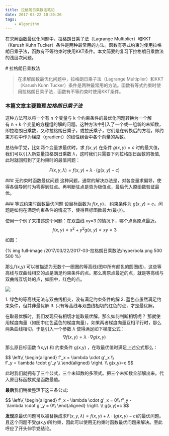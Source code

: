 ```yaml
---
title: 拉格朗日乘数法笔记
date: 2017-03-22 10:20:26
tags:
    - Algorithm
---
```


在求解函数最优化问题中，拉格朗日乘子法（Lagrange Multiplier）和KKT（Karush Kuhn Tucker）条件是两种最常用的方法。函数有等式约束时使用拉格朗日乘子法，函数有不等约束时使用KKT条件。本文简要的复习下拉格朗日乘数法的浅层次问题。

<!-- more -->

# 拉格朗日乘数法

>在求解函数最优化问题中，拉格朗日乘子法（Lagrange Multiplier）和KKT（Karush Kuhn Tucker）条件是两种最常用的方法。函数有等式约束时使用拉格朗日乘子法，函数有不等约束时使用KKT条件。

### 本篇文章主要整理*拉格朗日乘子法*

这种方法可以将一个有 n 个变量与 k 个约束条件的最优化问题转换为一个解有 n + k 个变量的方程组的解的问题。这种方法中引入了一个或一组新的未知数，即拉格朗日乘数，又称拉格朗日乘子，或拉氏乘子，它们是在转换后的方程，即约束方程中作为梯度（gradient）的线性组合中各个向量的系数。

总结伸手党，比如两个变量求最优时，求 $f(x, y)$ 在条件 $ g(x,y)=c $ 时的最大值，我们可以引入新变量拉格朗日乘数 $ \lambda $，这时我们只需要下列拉格朗日函数的极值,此时就回归到了无约束时的最值问题：

$$
F(x,y,\lambda) = f(x,y)+\lambda \cdot(g(x,y)-c)
$$

### 无约束时函数最优问题
这种问题，通常的解决办法是，对各变量求偏导，使得各偏导同时为零得到驻点。再判断驻点是否为极值点，最后代入原函数验证最优。

### 等式约束时函数最优问题
设目标函数为 $f(x,y)$， 约束条件为 $g(x,y)=c$。问题是如何在满足约束条件的情况下，使得目标函数最大(最小)。

使用一个例子来描述这个问题：在双曲线 xy=3 的情况下，哪个点离原点最近。
$$ f(x,y)=x^2+y^2 g(x,y)=xy=3 $$

如图：

{% img full-image /2017/03/22/2017-03-拉格朗日乘数法/hyperbola.png 500 500 %}

那么f(x,y) 可以被描述为无数个一圈圈的等高线(图中所有颜色的圆圈线)，这些等高线与双曲线相交的点是满足约束条件的点。那么离原点最近的点，就是等高线与双曲线互切处的点，如图中，红色的点。

![](./contour_line.png)

1. 绿色的等高线无法与双曲线相交，没有满足约束条件的解
2. 蓝色点虽然满足约束条件，但并非最优解
3. 只有等高线与双曲线相切的红色的点，才是最优解。

在取最优解时，我们发现只有相切才能取最优解。那么如何判断相切呢？ 那就使用梯度向量（如图中红色蓝色的梯度向量），如果两者梯度向量互相平行时，那么两条曲线相切。于是引入一个参数 $\lambda$ 使得满足如下梯度公式：
$$
\nabla f(x,y) = \lambda \cdot \nabla g(x, y)
$$

那么原目标函数 f(x,y) 和 约束条件 g(x,y) ，在取最优值时满足上述公式那么：

$$
\\left\\{
\begin{aligned}
f'_x = \lambda \cdot g'_x \\\\
f'_y = \lambda \cdot g'_y \\\\
\\end{aligned}
\\right.
\\\\
g(x,y)=c
$$

此时我们就拥有了三个公式，三个未知数的多项式。把三个未知数全部解出来。代入原目标函数就是函数最值。

**最后**我们稍微整理下这三条公式:

$$
\\left\\{
\\begin{aligned}
f'_x - \lambda \cdot g'_x = 0\\\\
f'_y - \lambda \cdot g'_y = 0\\\\
\\end{aligned}
\\right.
\\\\
g(x,y)=c
$$

**发现**原最优问题可以被替换成求$F(x,y,\lambda) = f(x,y)+\lambda \cdot(g(x,y)-c)$的最优问题。且这个问题不受g(x,y)所约束，因此可以使用无约束时函数最优问题来解决。至此呼应了开头伸手党结论。

